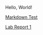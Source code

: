 Hello, World!

[Markdown Test](https://kdharanipathi.github.io/cse15l-lab-reports/markdownTest.html)

[Lab Report 1](https://kdharanipathi.github.io/cse15l-lab-reports/lab-report-1-week-0.html)
